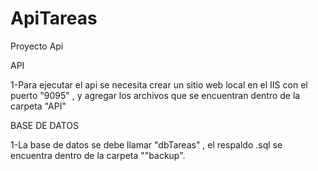 # ApiTareas
Proyecto Api

API

1-Para ejecutar el api se necesita crear un sitio web local en el IIS con el puerto "9095"  ,  y  agregar los archivos que se encuentran dentro de la carpeta "API"

BASE DE DATOS

1-La base de datos se debe  llamar "dbTareas" , el respaldo .sql se encuentra dentro de la carpeta ""backup".


